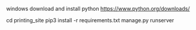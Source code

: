 windows download and install python
https://www.python.org/downloads/

cd printing_site
pip3 install -r requirements.txt 
manage.py runserver

